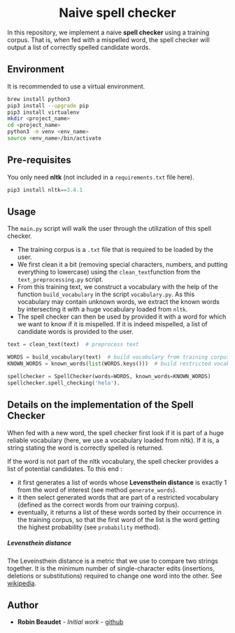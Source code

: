 # <center> Naive spell checker </center>

In this repository, we implement a naive <b>spell checker</b> using a training corpus. That is, when fed with a mispelled word, the spell checker will output a list of correctly spelled candidate words. 


## Environment

It is recommended to use a virtual environment.

```bash
brew install python3
pip3 install --upgrade pip
pip3 install virtualenv
mkdir <project_name>
cd <project_name>
python3 -m venv <env_name>
source <env_name>/bin/activate
```

## Pre-requisites

You only need <b>nltk</b> (not included in a `requirements.txt` file here).

```python
pip3 install nltk==3.4.1
```

## Usage

The `main.py` script will walk the user through the utilization of this spell checker.
- The training corpus is a `.txt` file that is required to be loaded by the user. 
- We first clean it a bit (removing special characters, numbers, and putting everything to lowercase) using the `clean_text`function from the `text_preprocessing.py` script.
- From this training text, we construct a vocabulary with the help of the function `build_vocabulary` in the script `vocabulary.py`. As this vocabulary may contain unknown words, we extract the known words by intersecting it with a huge vocabulary loaded from `nltk`.
- The spell checker can then be used by provided it with a word for which we want to know if it is mispelled. If it is indeed mispelled, a list of candidate words is provided to the user. 

```python
text = clean_text(text)  # preprocess text

WORDS = build_vocabulary(text)  # build vocabulary from training corpus
KNOWN_WORDS = known_words(list(WORDS.keys()))  # build restricted vocabulary

spellchecker = SpellChecker(words=WORDS, known_words=KNOWN_WORDS)
spellchecker.spell_checking('helo').
```

## Details on the implementation of the Spell Checker

When fed with a new word, the spell checker first look if it is part of a huge reliable vocabulary (here, we use a vocabulary loaded from nltk). If it is, a string stating the word is correctly spelled is returned.

If the word is not part of the nltk vocabulary, the spell checker provides a list of potential candidates. To this end :
- it first generates a list of words whose <b>Levensthein distance</b> is exactly 1 from the word of interest (see method `generate_words`).
- it then select generated words that are part of a restricted vocabulary (defined as the correct words from our training corpus). 
- eventually, it returns a list of these words sorted by their occurrence in the training corpus, so that the first word of the list is the word getting the highest probability (see `probability` method). 

##### Levensthein distance
The Leveinsthein distance is a metric that we use to compare two strings together. It is the minimum number of single-character edits (insertions, deletions or substitutions) required to change one word into the other. See [wikipedia](https://en.wikipedia.org/wiki/Levenshtein_distance).


## Author

* **Robin Beaudet** - *Initial work* - [github](https://github.com/RBeaudet)
